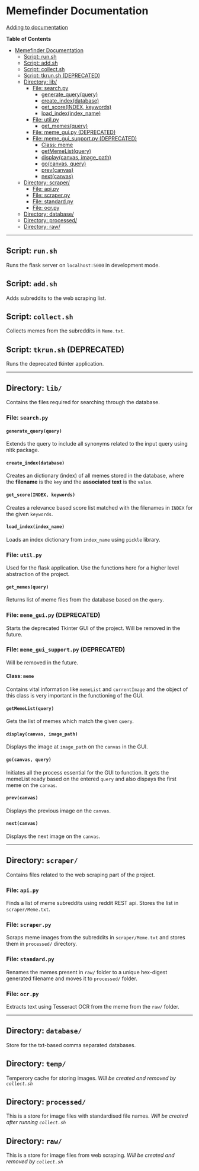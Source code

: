 # Memefinder Documentation

[Adding to documentation](./CONTRIBUTING.md)

**Table of Contents**

   * [Memefinder Documentation](#memefinder-documentation)
      * [Script: run.sh](#script-runsh)
      * [Script: add.sh](#script-addsh)
      * [Script: collect.sh](#script-collectsh)
      * [Script: tkrun.sh (DEPRECATED)](#script-tkrunsh-deprecated)
      * [Directory: lib/](#directory-lib)
         * [File: search.py](#file-searchpy)
            * [generate_query(query)](#generate_queryquery)
            * [create_index(database)](#create_indexdatabase)
            * [get_score(INDEX, keywords)](#get_scoreindex-keywords)
            * [load_index(index_name)](#load_indexindex_name)
         * [File: util.py](#file-utilpy)
            * [get_memes(query)](#get_memesquery)
         * [File: meme_gui.py (DEPRECATED)](#file-meme_guipy-deprecated)
         * [File: meme_gui_support.py (DEPRECATED)](#file-meme_gui_supportpy-deprecated)
            * [Class: meme](#class-meme)
            * [getMemeList(query)](#getmemelistquery)
            * [display(canvas, image_path)](#displaycanvas-image_path)
            * [go(canvas, query)](#gocanvas-query)
            * [prev(canvas)](#prevcanvas)
            * [next(canvas)](#nextcanvas)
      * [Directory: scraper/](#directory-scraper)
         * [File: api.py](#file-apipy)
         * [File: scraper.py](#file-scraperpy)
         * [File: standard.py](#file-standardpy)
         * [File: ocr.py](#file-ocrpy)
      * [Directory: database/](#directory-database)
      * [Directory: processed/](#directory-processed)
      * [Directory: raw/](#directory-raw)

---

## Script: `run.sh`

Runs the flask server on `localhost:5000` in development mode.

## Script: `add.sh`

Adds subreddits to the web scraping list.

## Script: `collect.sh`

Collects memes from the subreddits in `Meme.txt`.

## Script: `tkrun.sh` (DEPRECATED)

Runs the deprecated tkinter application.

---

## Directory: `lib/`

Contains the files required for searching through the database.

### File: `search.py`

#### `generate_query(query)`

Extends the query to include all synonyms related to the input query using nltk package.

#### `create_index(database)`

Creates an dictionary (index) of all memes stored in the database, where the **filename** is the `key` and the **associated text** is the `value`.

#### `get_score(INDEX, keywords)`

Creates a relevance based score list matched with the filenames in `INDEX` for the given `keywords`.

#### `load_index(index_name)`

Loads an index dictionary from `index_name` using `pickle` library.

### File: `util.py`

Used for the flask application.
Use the functions here for a higher level abstraction of the project.

#### `get_memes(query)`

Returns list of meme files from the database based on the `query`.

### File: `meme_gui.py` (DEPRECATED)

Starts the deprecated Tkinter GUI of the project.
Will be removed in the future.

### File: `meme_gui_support.py` (DEPRECATED)

Will be removed in the future.

#### Class: `meme`

Contains vital information like `memeList` and `currentImage` and the object of this class is very important in the functioning of the GUI.

#### `getMemeList(query)`

Gets the list of memes which match the given `query`.

#### `display(canvas, image_path)`

Displays the image at `image_path` on the `canvas` in the GUI.

#### `go(canvas, query)`

Initiates all the process essential for the GUI to function. It gets the memeList ready based on the entered `query` and also dispays the first meme on the `canvas`.

#### `prev(canvas)`

Displays the previous image on the `canvas`.

#### `next(canvas)`

Displays the next image on the `canvas`.

---

## Directory: `scraper/`

Contains files related to the web scraping part of the project.

### File: `api.py`

Finds a list of meme subreddits using reddit REST api. Stores the list in `scraper/Meme.txt`.

### File: `scraper.py`

Scraps meme images from the subreddits in `scraper/Meme.txt` and stores them in `processed/` directory.

### File: `standard.py`

Renames the memes present in `raw/` folder to a unique hex-digest generated filename and moves it to `processed/` folder.

### File: `ocr.py`

Extracts text using Tesseract OCR from the meme from the `raw/` folder.

---

## Directory: `database/`

Store for the txt-based comma separated databases.

## Directory: `temp/`

Temperory cache for storing images.
*Will be created and removed by `collect.sh`*

## Directory: `processed/`

This is a store for image files with standardised file names.
*Will be created after running `collect.sh`*

## Directory: `raw/`

This is a store for image files from web scraping.
*Will be created and removed by `collect.sh`*
